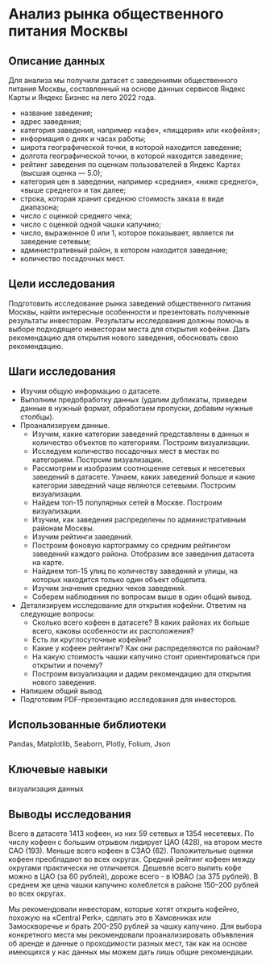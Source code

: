 # Анализ рынка общественного питания Москвы

## Описание данных

Для анализа мы получили датасет с заведениями общественного питания Москвы, составленный на основе данных сервисов Яндекс Карты и Яндекс Бизнес на лето 2022 года.

- название заведения;
- адрес заведения;
- категория заведения, например «кафе», «пиццерия» или «кофейня»;
- информация о днях и часах работы;
- широта географической точки, в которой находится заведение;
- долгота географической точки, в которой находится заведение;
- рейтинг заведения по оценкам пользователей в Яндекс Картах (высшая оценка — 5.0);
- категория цен в заведении, например «средние», «ниже среднего», «выше среднего» и так далее;
- строка, которая хранит среднюю стоимость заказа в виде диапазона;
- число с оценкой среднего чека;
- число с оценкой одной чашки капучино;
- число, выраженное 0 или 1, которое показывает, является ли заведение сетевым;
- административный район, в котором находится заведение;
- количество посадочных мест.


## Цели исследования
Подготовить исследование рынка заведений общественного питания Москвы, найти интересные особенности и презентовать полученные результаты инвесторам. Результаты исследования должны помочь в выборе подходящего инвесторам места для открытия кофейни. Дать рекомендацию для открытия нового заведения, обосновать свою рекомендацию.


## Шаги исследования

- Изучим общую информацию о датасете.
- Выполним предобработку данных (удалим дубликаты, приведем данные в нужный формат, обработаем пропуски, добавим нужные столбцы).
- Проанализируем данные.
    - Изучим, какие категории заведений представлены в данных и количество объектов по категориям. Построим визуализации.
    - Исследуем количество посадочных мест в местах по категориям. Построим визуализации.
    - Рассмотрим и изобразим соотношение сетевых и несетевых заведений в датасете. Узнаем, каких заведений больше и какие категории заведений чаще являются сетевыми. Построим визуализации.
    - Найдем топ-15 популярных сетей в Москве. Построим визуализации.
    - Изучим, как заведения распределены по административным районам Москвы.
    - Изучим рейтинги заведений.
    - Построим фоновую картограмму со средним рейтингом заведений каждого района. Отобразим все заведения датасета на карте.
    - Найдием топ-15 улиц по количеству заведений и улицы, на которых находится только один объект общепита.
    - Изучим значения средних чеков заведений.
    - Соберем наблюдения по вопросам выше в один общий вывод.
- Детализируем исследование для открытия кофейни. Ответим на следующие вопросы:
    - Сколько всего кофеен в датасете? В каких районах их больше всего, каковы особенности их расположения?
    - Есть ли круглосуточные кофейни?
    - Какие у кофеен рейтинги? Как они распределяются по районам?
    - На какую стоимость чашки капучино стоит ориентироваться при открытии и почему?
    - Построим визуализации и дадим рекомендацию для открытия нового заведения.
- Напишем общий вывод
- Подготовим PDF-презентацию исследования для инвесторов.


## Использованные библиотеки

Pandas, Matplotlib, Seaborn, Plotly, Folium, Json


## Ключевые навыки

визуализация данных

## Выводы исследования

Всего в датасете 1413 кофеен, из них 59 сетевых и 1354 несетевых. По числу кофеен с большим отрывом лидирует ЦАО (428), на втором месте САО (193). Меньше всего кофеен в СЗАО (62). Положительные оценки кофеен преобладают во всех округах. Средний рейтинг кофеен между округами практически не отличается. Дешевле всего выпить кофе можно в ЦАО (за 60 рублей), дороже всего - в ЮВАО (за 375 рублей). В среднем же цена чашки капучино колеблется в районе 150–200 рублей во всех округах.

Мы рекомендовали инвесторам, которые хотят открыть кофейню, похожую на «Central Perk», сделать это в Хамовниках или Замоскворечье и брать 200-250 рублей за чашку капучино. Для выбора конкретного места мы рекомендовали проанализировать объявления об аренде и данные о проходимости разных мест, так как на основе имеющихся у нас данных мы можем дать лишь общие рекомендации.
